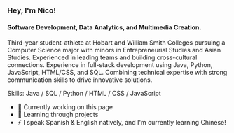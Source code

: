 ### Hey, I'm Nico!
#### Software Development, Data Analytics, and Multimedia Creation.
Third-year student-athlete at Hobart and William Smith Colleges pursuing a Computer Science major with minors in Entrepreneurial Studies and Asian Studies. Experienced in leading teams and building cross-cultural connections. Experience in full-stack development using Java, Python, JavaScript, HTML/CSS, and SQL. Combining technical expertise with strong communication skills to drive innovative solutions.

Skills: Java / SQL / Python / HTML / CSS / JavaScript

- 🔭 Currently working on this page
- 🌱 Learning through projects
- ⚡ I speak Spanish & English natively, and I'm currently learning Chinese!




